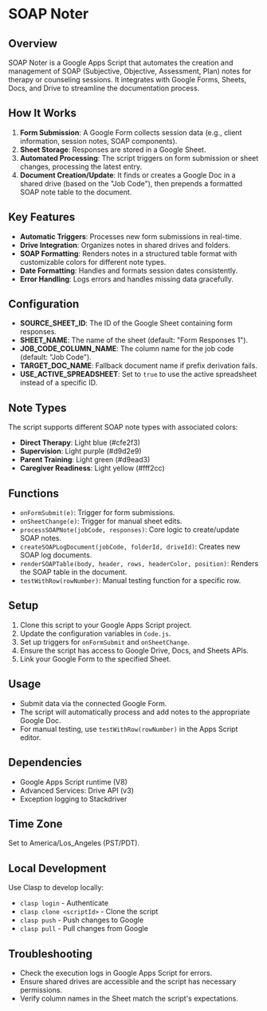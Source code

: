# SOAP Noter

## Overview

SOAP Noter is a Google Apps Script that automates the creation and management of SOAP (Subjective, Objective, Assessment, Plan) notes for therapy or counseling sessions. It integrates with Google Forms, Sheets, Docs, and Drive to streamline the documentation process.

## How It Works

1. **Form Submission**: A Google Form collects session data (e.g., client information, session notes, SOAP components).
2. **Sheet Storage**: Responses are stored in a Google Sheet.
3. **Automated Processing**: The script triggers on form submission or sheet changes, processing the latest entry.
4. **Document Creation/Update**: It finds or creates a Google Doc in a shared drive (based on the "Job Code"), then prepends a formatted SOAP note table to the document.

## Key Features

- **Automatic Triggers**: Processes new form submissions in real-time.
- **Drive Integration**: Organizes notes in shared drives and folders.
- **SOAP Formatting**: Renders notes in a structured table format with customizable colors for different note types.
- **Date Formatting**: Handles and formats session dates consistently.
- **Error Handling**: Logs errors and handles missing data gracefully.

## Configuration

- **SOURCE_SHEET_ID**: The ID of the Google Sheet containing form responses.
- **SHEET_NAME**: The name of the sheet (default: "Form Responses 1").
- **JOB_CODE_COLUMN_NAME**: The column name for the job code (default: "Job Code").
- **TARGET_DOC_NAME**: Fallback document name if prefix derivation fails.
- **USE_ACTIVE_SPREADSHEET**: Set to `true` to use the active spreadsheet instead of a specific ID.

## Note Types

The script supports different SOAP note types with associated colors:

- **Direct Therapy**: Light blue (#cfe2f3)
- **Supervision**: Light purple (#d9d2e9)
- **Parent Training**: Light green (#d9ead3)
- **Caregiver Readiness**: Light yellow (#fff2cc)

## Functions

- `onFormSubmit(e)`: Trigger for form submissions.
- `onSheetChange(e)`: Trigger for manual sheet edits.
- `processSOAPNote(jobCode, responses)`: Core logic to create/update SOAP notes.
- `createSOAPLogDocument(jobCode, folderId, driveId)`: Creates new SOAP log documents.
- `renderSOAPTable(body, header, rows, headerColor, position)`: Renders the SOAP table in the document.
- `testWithRow(rowNumber)`: Manual testing function for a specific row.

## Setup

1. Clone this script to your Google Apps Script project.
2. Update the configuration variables in `Code.js`.
3. Set up triggers for `onFormSubmit` and `onSheetChange`.
4. Ensure the script has access to Google Drive, Docs, and Sheets APIs.
5. Link your Google Form to the specified Sheet.

## Usage

- Submit data via the connected Google Form.
- The script will automatically process and add notes to the appropriate Google Doc.
- For manual testing, use `testWithRow(rowNumber)` in the Apps Script editor.

## Dependencies

- Google Apps Script runtime (V8)
- Advanced Services: Drive API (v3)
- Exception logging to Stackdriver

## Time Zone

Set to America/Los_Angeles (PST/PDT).

## Local Development

Use Clasp to develop locally:

- `clasp login` - Authenticate
- `clasp clone <scriptId>` - Clone the script
- `clasp push` - Push changes to Google
- `clasp pull` - Pull changes from Google

## Troubleshooting

- Check the execution logs in Google Apps Script for errors.
- Ensure shared drives are accessible and the script has necessary permissions.
- Verify column names in the Sheet match the script's expectations.
